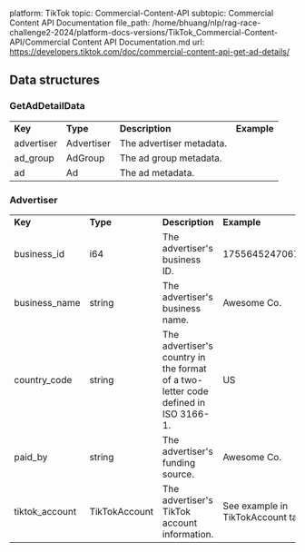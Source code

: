 platform: TikTok
topic: Commercial-Content-API
subtopic: Commercial Content API Documentation
file_path: /home/bhuang/nlp/rag-race-challenge2-2024/platform-docs-versions/TikTok_Commercial-Content-API/Commercial Content API Documentation.md
url: https://developers.tiktok.com/doc/commercial-content-api-get-ad-details/

## Data structures

### GetAdDetailData

|     |     |     |     |
| --- | --- | --- | --- |
| **Key** | **Type** | **Description** | **Example** |
| advertiser | Advertiser | The advertiser metadata. |     |
| ad\_group | AdGroup | The ad group metadata. |     |
| ad  | Ad  | The ad metadata. |     |

### Advertiser

|     |     |     |     |
| --- | --- | --- | --- |
| **Key** | **Type** | **Description** | **Example** |
| business\_id | i64 | The advertiser's business ID. | 1755645247067185 |
| business\_name | string | The advertiser's business name. | Awesome Co. |
| country\_code | string | The advertiser's country in the format of a two-letter code defined in ISO 3166-1. | US  |
| paid\_by | string | The advertiser's funding source. | Awesome Co. |
| tiktok\_account | TikTokAccount | The advertiser's TikTok account information. | See example in TikTokAccount table |